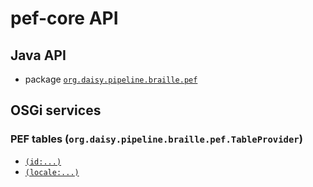 # pef-core API

## Java API

- package <a href="java/org/daisy/pipeline/braille/pef/" class="apidoc">`org.daisy.pipeline.braille.pef`</a>

## OSGi services

### PEF tables (`org.daisy.pipeline.braille.pef.TableProvider`)

- [`(id:...)`](java/org/daisy/pipeline/braille/pef/impl/BrailleUtilsTableCatalog.java)
- [`(locale:...)`](java/org/daisy/pipeline/braille/pef/impl/LocaleBasedTableProvider.java)


<link rev="dp2:doc" href="./"/>
<link rel="rdf:type" href="http://www.daisy.org/ns/pipeline/apidoc"/>
